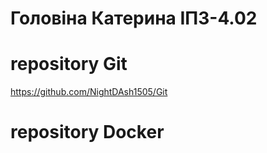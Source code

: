 # Головіна Катерина ІПЗ-4.02

# repository Git

https://github.com/NightDAsh1505/Git



# repository Docker
